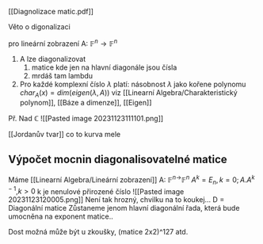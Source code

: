 [[Diagnolizace matic.pdf]]


Věto o digonalizaci

pro lineární zobrazení A: $\mathbb{F}^n \rightarrow \mathbb{F}^n$
1) A lze diagonalizovat
	1) matice kde jen na hlavní diagonále jsou čísla
	2) mrdáš tam lambdu
2) Pro každé komplexní číslo $\lambda$ platí: násobnost $\lambda$ jako kořene polynomu $char_A(x)=dim(eigen(\lambda, A))$
viz [[Linearní Algebra/Charakteristický polynom]], [[Báze a dimenze]], [[Eigen]]

Př. Nad $\mathbb{C}$
![[Pasted image 20231123111101.png]]

[[Jordanův tvar]]
co to kurva mele

## Výpočet mocnin diagonalisovatelné matice

Máme [[Linearní Algebra/Lineární zobrazení]] A: $\mathbb{F}^{n\rightarrow} \mathbb{F}^n$
$A^k={{E_{n}, k=0};{A.A^{k-1},}k}> 0$
k je nenulové přirozené číslo
![[Pasted image 20231123120005.png]]
Není tak hrozný, chvilku na to koukej... D = Diagonální matice
Zůstaneme jenom hlavní diagonální řada, která bude umocněna na exponent matice..

Dost možná může být u zkoušky, (matice 2x2)^127 atd.



